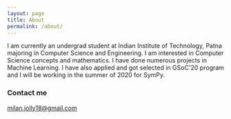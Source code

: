 ```yaml
---
layout: page
title: About
permalink: /about/
---
```


I am currently an undergrad student at Indian Institute of Technology, Patna majoring in Computer Science and Engineering. I am interested in Computer Science concepts and mathematics. I have done numerous projects in Machine Learning. I have also applied and got selected in GSoC'20 program and I will be working in the summer of 2020 for SymPy.

[comment]: <> (### More Information)

[comment]: <> (A place to include any other types of information that you'd like to include about yourself.)

### Contact me

[milan.jolly18@gmail.com](mailto:milan.jolly18@gmail.com)
